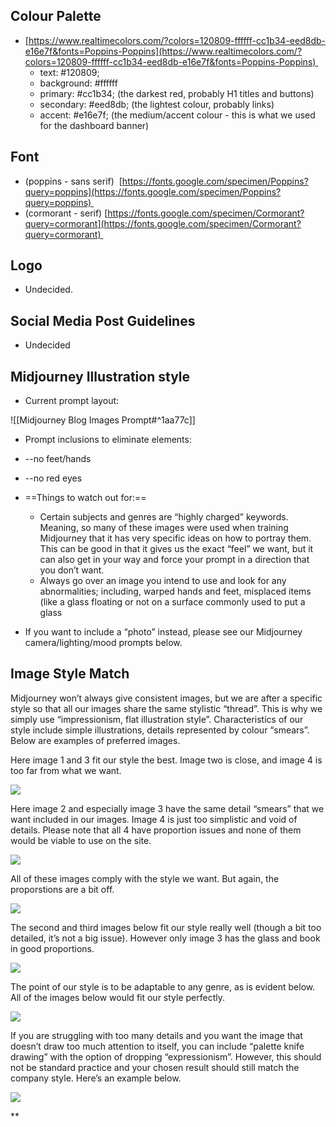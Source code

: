 ## Colour Palette

- [https://www.realtimecolors.com/?colors=120809-ffffff-cc1b34-eed8db-e16e7f&fonts=Poppins-Poppins](https://www.realtimecolors.com/?colors=120809-ffffff-cc1b34-eed8db-e16e7f&fonts=Poppins-Poppins) 
	- text: #120809;
	- background: \#ffffff
	- primary: \#cc1b34; (the darkest red, probably H1 titles and buttons)
	- secondary: \#eed8db; (the lightest colour, probably links)
	- accent: \#e16e7f; (the medium/accent colour - this is what we used for the dashboard banner)
    

## Font

- (poppins - sans serif)  [https://fonts.google.com/specimen/Poppins?query=poppins](https://fonts.google.com/specimen/Poppins?query=poppins) 
- (cormorant - serif) [https://fonts.google.com/specimen/Cormorant?query=cormorant](https://fonts.google.com/specimen/Cormorant?query=cormorant) 
  
## Logo

- Undecided.

## Social Media Post Guidelines

- Undecided

## Midjourney Illustration style

- Current prompt layout:

![[Midjourney Blog Images Prompt#^1aa77c]]


- Prompt inclusions to eliminate elements:
- --no feet/hands
- --no red eyes

- ==Things to watch out for:==
	- Certain subjects and genres are “highly charged” keywords. Meaning, so many of these images were used when training Midjourney that it has very specific ideas on how to portray them. This can be good in that it gives us the exact “feel” we want, but it can also get in your way and force your prompt in a direction that you don’t want.
	- Always go over an image you intend to use and look for any abnormalities; including, warped hands and feet, misplaced items (like a glass floating or not on a surface commonly used to put a glass
- If you want to include a “photo” instead, please see our Midjourney camera/lighting/mood prompts below.

## Image Style Match

Midjourney won’t always give consistent images, but we are after a specific style so that all our images share the same stylistic “thread”. This is why we simply use “impressionism, flat illustration style”. Characteristics of our style include simple illustrations, details represented by colour “smears”. Below are examples of preferred images.

  

Here image 1 and 3 fit our style the best. Image two is close, and image 4 is too far from what we want.

![](https://lh7-us.googleusercontent.com/lVqHWSG77OgKfkhIoF2srN6RCDQBpPh8KT_GW2YqHkeU3VElK9rb78dY5XJSg_x-xnNWqKnQPPuOkY5RddxyP3fMP3AVMHlhccd5Q7kGRg4kq2lfbogSNfHGwvJ22H0Ag1RlTxn3MxYepVmawpWJj4k)

  

Here image 2 and especially image 3 have the same detail “smears” that we want included in our images. Image 4 is just too simplistic and void of details. Please note that all 4 have proportion issues and none of them would be viable to use on the site.

![](https://lh7-us.googleusercontent.com/r8ltWPnP-6dkpASskL0UhxUC9GajF3pkNY3RjU5bGJir52wHV-yuH1Vq2mwD_cwVeEvwcclcFHKFR_dbaPx1vPW3pKYfzjdhIlYdwnS4O2VkhC5EPEsby17ew9TVtHc7IIv44H84CR8XV8W0rWMMXcU)

  
  
  
  
  

All of these images comply with the style we want. But again, the proporstions are a bit off.

![](https://lh7-us.googleusercontent.com/RojvJi52hVZWyFi3wwCOATTdPinWizlFhBBH_DYXMNF_-bOMIkBDqZkbMlhakBVT-WAs9qMFeg3v2fsgUDlr4pf3lhdPf2s_ozEjs0kXNY-UVI2d3ygUQQSyNXolEkRcHYcUay9fguzzrvRiUu0OqYo)

  

The second and third images below fit our style really well (though a bit too detailed, it’s not a big issue). However only image 3 has the glass and book in good proportions.

![](https://lh7-us.googleusercontent.com/0NpIxZlQpdXwHhg_GQBNmAiu7sEj4NSZnPxH2oF2evGwZ4_fxj5TPaaEeE1LUrfQ5L26Q3pM0pi2D3QhHg5TcAUkJdEm2oUwfc9rBVH3BI6qwV9t07nktCf0OLs3erxjSy3_JFa0TO1dYZ1f2kXjgD8)

  
  
  
  
  
  
  
  

The point of our style is to be adaptable to any genre, as is evident below. All of the images below would fit our style perfectly.

![](https://lh7-us.googleusercontent.com/JWkIMAja1T6R_5GpipD8w7038r4dYsimOjTgxuw9DIvElC81YajqOei58TU0KTVFZCXscdCqZGJql8SU5h2kSaoKT8b8e8ruMWObXv4_lSqSdEcFM3UOhe5gLlbM7C529fv44P90wOeRkFJkh22Tnpk)

  

If you are struggling with too many details and you want the image that doesn’t draw too much attention to itself, you can include “palette knife drawing” with the option of dropping “expressionism”. However, this should not be standard practice and your chosen result should still match the company style. Here’s an example below.

![](https://lh7-us.googleusercontent.com/UE6zmfsDEWe_ol5PkrJxqqz-DlatpUBYimgaKq0uURSZKkct8r5gSscjoIMTbe9jg_qXEbLWWfDxFcAETRXGgaWEkRvpLLIXHxrK-jjg_FjbNODfuvdc_3f9ctSLLDjvppbUzKJCrR6FydmvZbRyZTI)

**